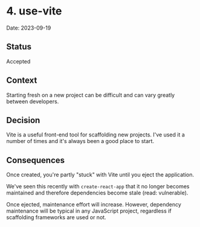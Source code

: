 # 4. use-vite

Date: 2023-09-19

## Status

Accepted

## Context

Starting fresh on a new project can be difficult and can vary greatly between developers.

## Decision

Vite is a useful front-end tool for scaffolding new projects. I've used it a number of times and it's always been a good place to start.

## Consequences

Once created, you're partly "stuck" with Vite until you eject the application.

We've seen this recently with `create-react-app` that it no longer becomes maintained
and therefore dependencies become stale (read: vulnerable).

Once ejected, maintenance effort will increase. 
However, dependency maintenance will be typical in any JavaScript project,
regardless if scaffolding frameworks are used or not.
